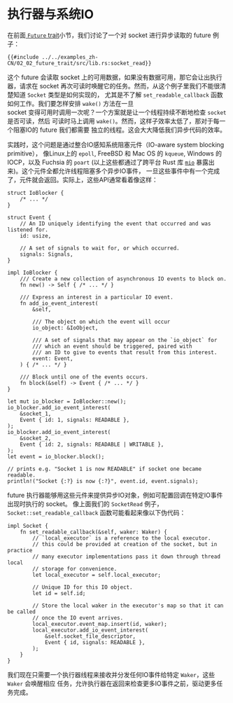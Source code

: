 # 执行器与系统IO

在前面[ `Future` trait]小节，我们讨论了一个对 socket 进行异步读取的 future 例子：

```rust,ignore
{{#include ../../examples_zh-CN/02_02_future_trait/src/lib.rs:socket_read}}
```

这个 future 会读取 socket 上的可用数据，如果没有数据可用，那它会让出执行器，请求在 socket 再次可读时唤醒它的任务。然而，从这个例子里我们不能很清楚知道 `Socket` 类型是如何实现的， 尤其是不了解 `set_readable_callback` 函数如何工作。我们要怎样安排 `wake()` 方法在一旦 <br> socket 变得可用时调用一次呢？一个方案就是让一个线程持续不断地检查 `socket` 是否可读，然后 可读时马上调用 `wake()`。然而，这样子效率太低了，那对于每一个阻塞IO的 future 我们都需要 独立的线程。这会大大降低我们异步代码的效率。

实践时，这个问题是通过整合IO感知系统阻塞元件（IO-aware system blocking primitive）， 像Linux上的 `epoll`, FreeBSD 和 Mac OS 的 `kqueue`, Windows 的 IOCP，以及 Fuchsia 的 `poart` (以上这些都通过了跨平台 Rust 库 [`mio`] 暴露出来)。这个元件全都允许线程阻塞多个异步IO事件， 一旦这些事件中有一个完成了，元件就会返回。实际上，这些API通常看着像这样：

```rust,ignore
struct IoBlocker {
    /* ... */
}

struct Event {
    // An ID uniquely identifying the event that occurred and was listened for.
    id: usize,

    // A set of signals to wait for, or which occurred.
    signals: Signals,
}

impl IoBlocker {
    /// Create a new collection of asynchronous IO events to block on.
    fn new() -> Self { /* ... */ }

    /// Express an interest in a particular IO event.
    fn add_io_event_interest(
        &self,

        /// The object on which the event will occur
        io_object: &IoObject,

        /// A set of signals that may appear on the `io_object` for
        /// which an event should be triggered, paired with
        /// an ID to give to events that result from this interest.
        event: Event,
    ) { /* ... */ }

    /// Block until one of the events occurs.
    fn block(&self) -> Event { /* ... */ }
}

let mut io_blocker = IoBlocker::new();
io_blocker.add_io_event_interest(
    &socket_1,
    Event { id: 1, signals: READABLE },
);
io_blocker.add_io_event_interest(
    &socket_2,
    Event { id: 2, signals: READABLE | WRITABLE },
);
let event = io_blocker.block();

// prints e.g. "Socket 1 is now READABLE" if socket one became readable.
println!("Socket {:?} is now {:?}", event.id, event.signals);
```

future 执行器能够用这些元件来提供异步IO对象，例如可配置回调在特定IO事件出现时执行的 socket。 像上面我们的 `SocketRead` 例子，`Socket::set_readable_callback` 函数可能看起来像以下伪代码：

```rust,ignore
impl Socket {
    fn set_readable_callback(&self, waker: Waker) {
        // `local_executor` is a reference to the local executor.
        // this could be provided at creation of the socket, but in practice
        // many executor implementations pass it down through thread local
        // storage for convenience.
        let local_executor = self.local_executor;

        // Unique ID for this IO object.
        let id = self.id;

        // Store the local waker in the executor's map so that it can be called
        // once the IO event arrives.
        local_executor.event_map.insert(id, waker);
        local_executor.add_io_event_interest(
            &self.socket_file_descriptor,
            Event { id, signals: READABLE },
        );
    }
}
```

我们现在只需要一个执行器线程来接收并分发任何IO事件给特定 `Waker`，这些 `Waker` 会唤醒相应 任务，允许执行器在返回来检查更多IO事件之前，驱动更多任务完成。


[ `Future` trait]: ./02_future.md
[`mio`]: https://github.com/tokio-rs/mio